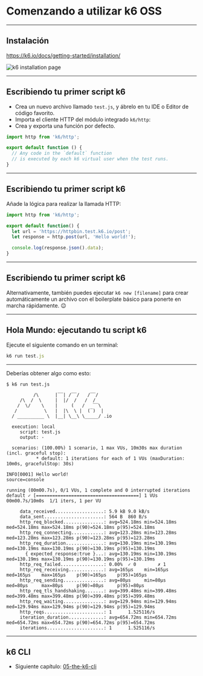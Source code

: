 # Comenzando a utilizar k6 OSS

---

## Instalación

https://k6.io/docs/getting-started/installation/ 

![k6 installation page](../../images/installation-page.png)
<!-- .element class="stretch" -->

---

## Escribiendo tu primer script k6

- Crea un nuevo archivo llamado `test.js`, y ábrelo en tu IDE o Editor de código favorito.
- Importa el cliente HTTP del módulo integrado `k6/http`:
- Crea y exporta una función por defecto.

```js [1|3-6]
import http from 'k6/http';

export default function () {
  // Any code in the `default` function 
  // is executed by each k6 virtual user when the test runs.
}
```

---

## Escribiendo tu primer script k6

Añade la lógica para realizar la llamada HTTP:

```js
import http from 'k6/http';

export default function() {
  let url = 'https://httpbin.test.k6.io/post';
  let response = http.post(url, 'Hello world!');

  console.log(response.json().data);
}
```

---

## Escribiendo tu primer script k6

Alternativamente, también puedes ejecutar `k6 new [filename]` para crear automáticamente un archivo con el boilerplate básico para ponerte en marcha rápidamente. 😉

---

## Hola Mundo: ejecutando tu script k6

Ejecute el siguiente comando en un terminal:

```js
k6 run test.js
```

---

Deberías obtener algo como esto:

```shell
$ k6 run test.js

          /\      |‾‾| /‾‾/   /‾‾/
     /\  /  \     |  |/  /   /  /
    /  \/    \    |     (   /   ‾‾\
   /          \   |  |\  \ |  (‾)  |
  / __________ \  |__| \__\ \_____/ .io

  execution: local
     script: test.js
     output: -

  scenarios: (100.00%) 1 scenario, 1 max VUs, 10m30s max duration (incl. graceful stop):
           * default: 1 iterations for each of 1 VUs (maxDuration: 10m0s, gracefulStop: 30s)

INFO[0001] Hello world!                                  source=console

running (00m00.7s), 0/1 VUs, 1 complete and 0 interrupted iterations
default ✓ [======================================] 1 VUs  00m00.7s/10m0s  1/1 iters, 1 per VU

     data_received..................: 5.9 kB 9.0 kB/s
     data_sent......................: 564 B  860 B/s
     http_req_blocked...............: avg=524.18ms min=524.18ms med=524.18ms max=524.18ms p(90)=524.18ms p(95)=524.18ms
     http_req_connecting............: avg=123.28ms min=123.28ms med=123.28ms max=123.28ms p(90)=123.28ms p(95)=123.28ms
     http_req_duration..............: avg=130.19ms min=130.19ms med=130.19ms max=130.19ms p(90)=130.19ms p(95)=130.19ms
       { expected_response:true }...: avg=130.19ms min=130.19ms med=130.19ms max=130.19ms p(90)=130.19ms p(95)=130.19ms
     http_req_failed................: 0.00%  ✓ 0        ✗ 1
     http_req_receiving.............: avg=165µs    min=165µs    med=165µs    max=165µs    p(90)=165µs    p(95)=165µs
     http_req_sending...............: avg=80µs     min=80µs     med=80µs     max=80µs     p(90)=80µs     p(95)=80µs
     http_req_tls_handshaking.......: avg=399.48ms min=399.48ms med=399.48ms max=399.48ms p(90)=399.48ms p(95)=399.48ms
     http_req_waiting...............: avg=129.94ms min=129.94ms med=129.94ms max=129.94ms p(90)=129.94ms p(95)=129.94ms
     http_reqs......................: 1      1.525116/s
     iteration_duration.............: avg=654.72ms min=654.72ms med=654.72ms max=654.72ms p(90)=654.72ms p(95)=654.72ms
     iterations.....................: 1      1.525116/s

```

---

## k6 CLI

- Siguiente capítulo: [05-the-k6-cli](?p=esp/05-the-k6-cli)
